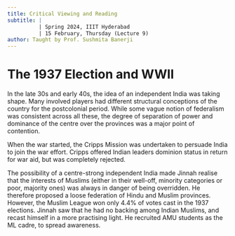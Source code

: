 ```yaml
---
title: Critical Viewing and Reading
subtitle: |
          | Spring 2024, IIIT Hyderabad
          | 15 February, Thursday (Lecture 9)
author: Taught by Prof. Sushmita Banerji
---
```


# The 1937 Election and WWII
In the late 30s and early 40s, the idea of an independent India was taking shape. Many involved players had different structural conceptions of the country for the postcolonial period. While some vague notion of federalism was consistent across all these, the degree of separation of power and dominance of the centre over the provinces was a major point of contention.

When the war started, the Cripps Mission was undertaken to persuade India to join the war effort. Cripps offered Indian leaders dominion status in return for war aid, but was completely rejected.

The possibility of a centre-strong independent India made Jinnah realise that the interests of Muslims (either in their well-off, minority categories or poor, majority ones) was always in danger of being overridden. He therefore proposed a loose federation of Hindu and Muslim provinces.  
However, the Muslim League won only 4.4% of votes cast in the 1937 elections. Jinnah saw that he had no backing among Indian Muslims, and recast himself in a more practising light. He recruited AMU students as the ML cadre, to spread awareness.